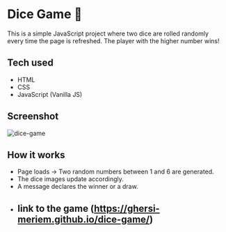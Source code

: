 # Dice Game 🎲

This is a simple JavaScript project where two dice are rolled randomly every time the page is refreshed. The player with the higher number wins!

## Tech used
- HTML
- CSS
- JavaScript (Vanilla JS)

## Screenshot
![dice-game](https://github.com/user-attachments/assets/c134dcd4-444b-4b61-bb38-8dfa8ba4afa9)

## How it works
- Page loads → Two random numbers between 1 and 6 are generated.
- The dice images update accordingly.
- A message declares the winner or a draw.
- ## link to the game (https://ghersi-meriem.github.io/dice-game/)

